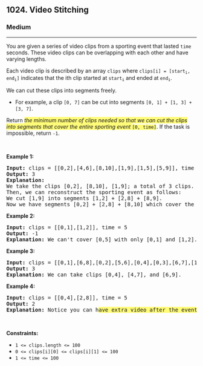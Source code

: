 <h2>1024. Video Stitching</h2><h3>Medium</h3><hr><div><p>You are given a series of video clips from a sporting event that lasted <code>time</code> seconds. These video clips can be overlapping with each other and have varying lengths.</p>

<p>Each video clip is described by an array <code>clips</code> where <code>clips[i] = [start<sub>i</sub>, end<sub>i</sub>]</code> indicates that the ith clip started at <code>start<sub>i</sub></code> and ended at <code>end<sub>i</sub></code>.</p>

<p>We can cut these clips into segments freely.</p>

<ul>
	<li>For example, a clip <code>[0, 7]</code> can be cut into segments <code>[0, 1] + [1, 3] + [3, 7]</code>.</li>
</ul>

<p>Return <em><gistnote class="gistnote-highlight" highlightid="0d29e0d1-ae31-41f3-9d86-308d3d3a62b7" colornum="3" style="background-color: rgb(255, 251, 120);" id="0d29e0d1-ae31-41f3-9d86-308d3d3a62b7">the minimum number of clips needed so that we can cut the clips into segments that cover the entire sporting event</gistnote></em><gistnote class="gistnote-highlight" highlightid="0d29e0d1-ae31-41f3-9d86-308d3d3a62b7" colornum="3" style="background-color: rgb(255, 251, 120);"> </gistnote><code><gistnote class="gistnote-highlight" highlightid="0d29e0d1-ae31-41f3-9d86-308d3d3a62b7" colornum="3" style="background-color: rgb(255, 251, 120);">[0, time]</gistnote></code>. If the task is impossible, return <code>-1</code>.</p>

<p>&nbsp;</p>
<p><strong>Example 1:</strong></p>

<pre><strong>Input:</strong> clips = [[0,2],[4,6],[8,10],[1,9],[1,5],[5,9]], time = 10
<strong>Output:</strong> 3
<strong>Explanation:</strong> 
We take the clips [0,2], [8,10], [1,9]; a total of 3 clips.
Then, we can reconstruct the sporting event as follows:
We cut [1,9] into segments [1,2] + [2,8] + [8,9].
Now we have segments [0,2] + [2,8] + [8,10] which cover the sporting event [0, 10].
</pre>

<p><strong>Example 2:</strong></p>

<pre><strong>Input:</strong> clips = [[0,1],[1,2]], time = 5
<strong>Output:</strong> -1
<strong>Explanation:</strong> We can't cover [0,5] with only [0,1] and [1,2].
</pre>

<p><strong>Example 3:</strong></p>

<pre><strong>Input:</strong> clips = [[0,1],[6,8],[0,2],[5,6],[0,4],[0,3],[6,7],[1,3],[4,7],[1,4],[2,5],[2,6],[3,4],[4,5],[5,7],[6,9]], time = 9
<strong>Output:</strong> 3
<strong>Explanation:</strong> We can take clips [0,4], [4,7], and [6,9].
</pre>

<p><strong>Example 4:</strong></p>

<pre><strong>Input:</strong> clips = [[0,4],[2,8]], time = 5
<strong>Output:</strong> 2
<strong>Explanation:</strong> Notice you can h<gistnote class="gistnote-highlight" highlightid="ec4df815-1732-4d0c-9993-e8e7810bdb99" colornum="3" style="background-color: rgb(255, 251, 120);" id="ec4df815-1732-4d0c-9993-e8e7810bdb99">ave extra video after the event ends.</gistnote>
</pre>

<p>&nbsp;</p>
<p><strong>Constraints:</strong></p>

<ul>
	<li><code>1 &lt;= clips.length &lt;= 100</code></li>
	<li><code>0 &lt;= clips[i][0] &lt;= clips[i][1] &lt;= 100</code></li>
	<li><code>1 &lt;= time &lt;= 100</code></li>
</ul>
</div>